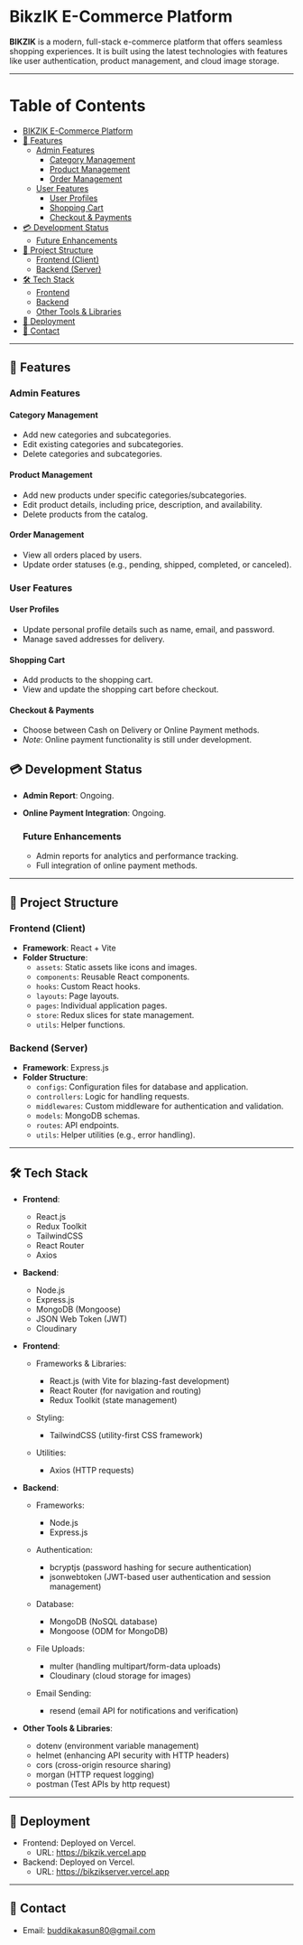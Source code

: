 # BikzIK E-Commerce Platform

**BIKZIK** is a modern, full-stack e-commerce platform that offers seamless shopping experiences. It is built using the latest technologies with features like user authentication, product management, and cloud image storage.

---

# Table of Contents

- [BIKZIK E-Commerce Platform](#bikzik-e-commerce-platform)
- [🚀 Features](#-features)
  - [Admin Features](#admin-features)
    - [Category Management](#category-management)
    - [Product Management](#product-management)
    - [Order Management](#order-management)
  - [User Features](#user-features)
    - [User Profiles](#user-profiles)
    - [Shopping Cart](#shopping-cart)
    - [Checkout & Payments](#checkout--payments)
- [💳 Development Status](#-development-status)
  - [Future Enhancements](#future-enhancements)
- [📂 Project Structure](#-project-structure)
  - [Frontend (Client)](#frontend-client)
  - [Backend (Server)](#backend-server)
- [🛠️ Tech Stack](#-tech-stack)
  - [Frontend](#frontend)
  - [Backend](#backend)
  - [Other Tools & Libraries](#other-tools--libraries)
- [🚀 Deployment](#-deployment)
- [📧 Contact](#-contact)


---

## 🚀 Features

### Admin Features
  #### Category Management
  - Add new categories and subcategories.
  - Edit existing categories and subcategories.
  - Delete categories and subcategories.
  
  #### Product Management
  - Add new products under specific categories/subcategories.
  - Edit product details, including price, description, and availability.
  - Delete products from the catalog.
  
  #### Order Management
  - View all orders placed by users.
  - Update order statuses (e.g., pending, shipped, completed, or canceled).

### User Features
  #### User Profiles
  - Update personal profile details such as name, email, and password.
  - Manage saved addresses for delivery.
  
  #### Shopping Cart
  - Add products to the shopping cart.
  - View and update the shopping cart before checkout.
  
  #### Checkout & Payments
  - Choose between Cash on Delivery or Online Payment methods.
  - *Note*: Online payment functionality is still under development.

## 💳 Development Status
- **Admin Report**: Ongoing.
- **Online Payment Integration**: Ongoing.
  
  ### Future Enhancements
  - Admin reports for analytics and performance tracking.
  - Full integration of online payment methods.

---

## 📂 Project Structure

### Frontend (Client)
- **Framework**: React + Vite
- **Folder Structure**:
  - `assets`: Static assets like icons and images.
  - `components`: Reusable React components.
  - `hooks`: Custom React hooks.
  - `layouts`: Page layouts.
  - `pages`: Individual application pages.
  - `store`: Redux slices for state management.
  - `utils`: Helper functions.

### Backend (Server)
- **Framework**: Express.js
- **Folder Structure**:
  - `configs`: Configuration files for database and application.
  - `controllers`: Logic for handling requests.
  - `middlewares`: Custom middleware for authentication and validation.
  - `models`: MongoDB schemas.
  - `routes`: API endpoints.
  - `utils`: Helper utilities (e.g., error handling).

---

## 🛠️ Tech Stack

- **Frontend**:
  - React.js
  - Redux Toolkit
  - TailwindCSS
  - React Router
  - Axios
- **Backend**:
  - Node.js
  - Express.js
  - MongoDB (Mongoose)
  - JSON Web Token (JWT)
  - Cloudinary

- **Frontend**:
  - Frameworks & Libraries:
    - React.js (with Vite for blazing-fast development)
    - React Router (for navigation and routing)
    - Redux Toolkit (state management)

  - Styling:
    - TailwindCSS (utility-first CSS framework)

  - Utilities:
    - Axios (HTTP requests)

- **Backend**:
  - Frameworks:
    - Node.js
    - Express.js

  - Authentication:
    - bcryptjs (password hashing for secure authentication)
    - jsonwebtoken (JWT-based user authentication and session management)

  - Database:
    - MongoDB (NoSQL database)
    - Mongoose (ODM for MongoDB)

  - File Uploads:
    - multer (handling multipart/form-data uploads)
    - Cloudinary (cloud storage for images)

  - Email Sending:
    - resend (email API for notifications and verification)

- **Other Tools & Libraries**:
  - dotenv (environment variable management)
  - helmet (enhancing API security with HTTP headers)
  - cors (cross-origin resource sharing)
  - morgan (HTTP request logging)
  - postman (Test APIs by http request)

---

## 🚀 Deployment
  - Frontend: Deployed on Vercel.
    - URL: https://bikzik.vercel.app
  - Backend: Deployed on Vercel.
    - URL: https://bikzikserver.vercel.app

---

## 📧 Contact
  - Email: buddikakasun80@gmail.com


